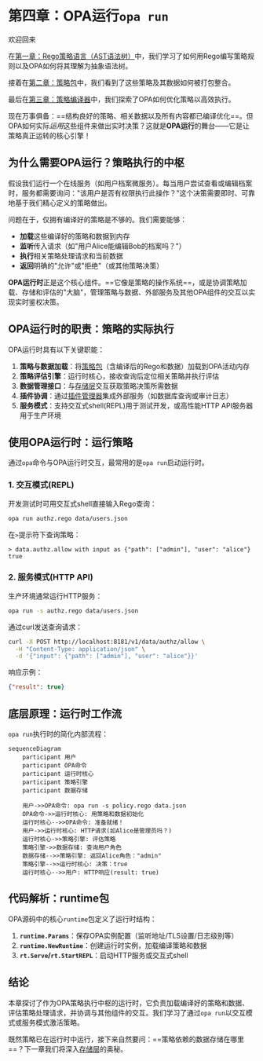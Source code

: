 # 第四章：OPA运行`opa run`

欢迎回来

在[第一章：Rego策略语言（AST语法树）](01_rego_policy_language__ast__.md)中，我们学习了如何用Rego编写策略规则以及OPA如何将其理解为抽象语法树。

接着在[第二章：策略包](02_policy_bundles_.md)中，我们看到了这些策略及其数据如何被打包整合。

最后在[第三章：策略编译器](03_policy_compiler_.md)中，我们探索了OPA如何优化策略以高效执行。

现在万事俱备：==结构良好的策略、相关数据以及所有内容都已编译优化==。但OPA如何实际*运用*这些组件来做出实时决策？这就是**OPA运行**的舞台——它是让策略真正运转的核心引擎！

## 为什么需要OPA运行？策略执行的中枢

假设我们运行一个在线服务（如用户档案微服务）。每当用户尝试查看或编辑档案时，服务都需要询问："该用户是否有权限执行此操作？"这个决策需要即时、可靠地基于我们精心定义的策略做出。

问题在于，仅拥有编译好的策略是不够的。我们需要能够：
* **加载**这些编译好的策略和数据到内存
* **监听**传入请求（如"用户Alice能编辑Bob的档案吗？"）
* **执行**相关策略处理请求和当前数据
* **返回**明确的"允许"或"拒绝"（或其他策略决策）

**OPA运行时**正是这个核心组件。==它像是策略的操作系统==，或是协调策略加载、存储和评估的"大脑"，管理策略与数据、外部服务及其他OPA组件的交互以实现实时鉴权决策。

## OPA运行时的职责：策略的实际执行

OPA运行时具有以下关键职能：
1. **策略与数据加载**：将[策略包](02_policy_bundles_.md)（含编译后的Rego和数据）加载到OPA活动内存
2. **策略评估引擎**：运行时核心，接收查询后定位相关策略并执行评估
3. **数据管理接口**：与[存储层](05_storage_layer_.md)交互获取策略决策所需数据
4. **插件协调**：通过[插件管理器](07_plugins_manager_.md)集成外部服务（如数据库查询或审计日志）
5. **服务模式**：支持交互式shell(REPL)用于测试开发，或高性能HTTP API服务器用于生产环境

## 使用OPA运行时：运行策略

通过`opa`命令与OPA运行时交互，最常用的是`opa run`启动运行时。

### 1. 交互模式(REPL)
开发测试时可用交互式shell直接输入Rego查询：
```bash
opa run authz.rego data/users.json
```
在`>`提示符下查询策略：
```
> data.authz.allow with input as {"path": ["admin"], "user": "alice"}
true
```

### 2. 服务模式(HTTP API)
生产环境通常运行HTTP服务：
```bash
opa run -s authz.rego data/users.json
```
通过curl发送查询请求：
```bash
curl -X POST http://localhost:8181/v1/data/authz/allow \
  -H "Content-Type: application/json" \
  -d '{"input": {"path": ["admin"], "user": "alice"}}'
```
响应示例：
```json
{"result": true}
```

## 底层原理：运行时工作流
`opa run`执行时的简化内部流程：
```mermaid
sequenceDiagram
    participant 用户
    participant OPA命令
    participant 运行时核心
    participant 策略引擎
    participant 数据存储

    用户->>OPA命令: opa run -s policy.rego data.json
    OPA命令->>运行时核心: 用策略和数据初始化
    运行时核心-->>OPA命令: 准备就绪！
    用户->>运行时核心: HTTP请求(如Alice是管理员吗？)
    运行时核心->>策略引擎: 评估策略
    策略引擎->>数据存储: 查询用户角色
    数据存储-->>策略引擎: 返回Alice角色："admin"
    策略引擎-->>运行时核心: 决策：true
    运行时核心-->>用户: HTTP响应(result: true)
```

## 代码解析：runtime包
OPA源码中的核心`runtime`包定义了运行时结构：
1. **`runtime.Params`**：保存OPA实例配置（监听地址/TLS设置/日志级别等）
2. **`runtime.NewRuntime`**：创建运行时实例，加载编译策略和数据
3. **`rt.Serve`/`rt.StartREPL`**：启动HTTP服务或交互式shell

## 结论
本章探讨了作为OPA策略执行中枢的运行时，它负责加载编译好的策略和数据、评估策略处理请求，并协调与其他组件的交互。我们学习了通过`opa run`以交互模式或服务模式激活策略。

既然策略已在运行时中运行，接下来自然要问：==策略依赖的数据存储在哪里==？下一章我们将深入[存储层](05_storage_layer_.md)的奥秘。

